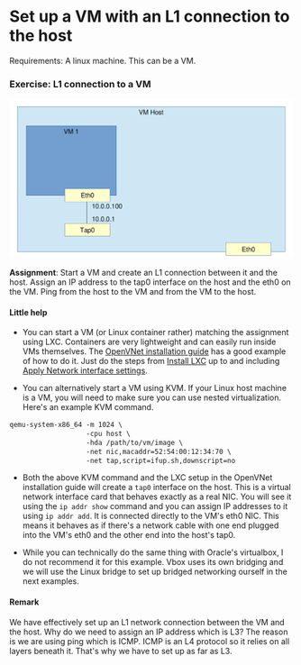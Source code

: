 # Set up a VM with an L1 connection to the host

Requirements: A linux machine. This can be a VM.

### Exercise: L1 connection to a VM

![L1 connection between host and VM](images/01_VM_L1.png)

**Assignment**: Start a VM and create an L1 connection between it and the host. Assign an IP address to the tap0 interface on the host and the eth0 on the VM. Ping from the host to the VM and from the VM to the host.

#### Little help

* You can start a VM (or Linux container rather) matching the assignment using LXC. Containers are very lightweight and can easily run inside VMs themselves. The [OpenVNet installation guide](http://openvnet.org/installation/#install-lxc) has a good example of how to do it. Just do the steps from [Install LXC](http://openvnet.org/installation/#install-lxc) up to and including [Apply Network interface settings](http://openvnet.org/installation/#apply-network-interface-settings).

* You can alternatively start a VM using KVM. If your Linux host machine is a VM, you will need to make sure you can use nested virtualization. Here's an example KVM command.

```
qemu-system-x86_64 -m 1024 \
                   -cpu host \
                   -hda /path/to/vm/image \
                   -net nic,macaddr=52:54:00:12:34:70 \
                   -net tap,script=ifup.sh,downscript=no
```

* Both the above KVM command and the LXC setup in the OpenVNet installation guide will create a `tap0` interface on the host. This is a virtual network interface card that behaves exactly as a real NIC. You will see it using the `ip addr show` command and you can assign IP addresses to it using `ip addr add`. It is connected directly to the VM's eth0 NIC. This means it behaves as if there's a network cable with one end plugged into the VM's eth0 and the other end into the host's tap0.

* While you can technically do the same thing with Oracle's virtualbox, I do not recommend it for this example. Vbox uses its own bridging and we will use the Linux bridge to set up bridged networking ourself in the next examples.

#### Remark

We have effectively set up an L1 network connection between the VM and the host. Why do we need to assign an IP address which is L3? The reason is we are using ping which is ICMP. ICMP is an L4 protocol so it relies on all layers beneath it. That's why we have to set up as far as L3.
